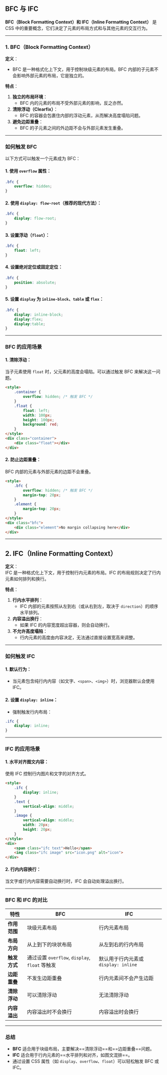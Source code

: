 ## BFC 与 IFC 

**BFC（Block Formatting Context）和 IFC（Inline Formatting Context）** 是 CSS 中的重要概念，它们决定了元素的布局方式和与其他元素的交互行为。

---

### 1. BFC（Block Formatting Context）

**定义**：  
- BFC 是一种格式化上下文，用于控制块级元素的布局。BFC 内部的子元素不会影响外部元素的布局，它是独立的。

**特点**：
1. **独立的布局环境**：
    - BFC 内的元素的布局不受外部元素的影响，反之亦然。
2. **清除浮动（Clearfix）**：
    - BFC 的容器会包裹住内部的浮动元素，从而解决高度塌陷问题。
3. **避免边距重叠**：
    - BFC 的子元素之间的外边距不会与外部元素发生重叠。

---

### **如何触发 BFC**

以下方式可以触发一个元素成为 BFC：

#### 1. **使用 `overflow` 属性**：
```css
.bfc {
    overflow: hidden;
}
```

#### 2. **使用 `display: flow-root`**（推荐的现代方法）：
```css
.bfc {
    display: flow-root;
}
```
#### 3. **设置浮动（`float`）**：
```css
.bfc {
    float: left;
}
```
#### 4. **设置绝对定位或固定定位**：
```css
.bfc {
    position: absolute;
}
```

#### 5. **设置 `display` 为 `inline-block`、`table` 或 `flex`**：
```css
.bfc {
    display: inline-block; 
    display:flex;
    display:table;
}
```

---

### **BFC 的应用场景**

#### 1. **清除浮动**： 
当子元素使用 `float` 时，父元素的高度会塌陷。可以通过触发 BFC 来解决这一问题。
```html
<style>
    .container {
        overflow: hidden; /* 触发 BFC */
    }
    .float {
        float: left;
        width: 100px;
        height: 100px;
        background: red;
    }
</style>
<div class="container">
    <div class="float"></div>
</div>
```
#### 2. **防止边距重叠**： 
BFC 内部的元素与外部元素的边距不会重叠。
```html
<style>
    .bfc {
        overflow: hidden; /* 触发 BFC */
        margin-top: 20px;
    }
    .element {
        margin-top: 20px;
    }
</style>
<div class="bfc">
    <div class="element">No margin collapsing here</div>
</div>
```

---

## 2. IFC（Inline Formatting Context）

**定义**：  
IFC 是一种格式化上下文，用于控制行内元素的布局。IFC 的布局规则决定了行内元素如何排列和换行。

**特点**：

1. **行内水平排列**：
    - IFC 内部的元素按照从左到右（或从右到左，取决于 `direction`）的顺序水平排列。
2. **内容溢出换行**：
    - 如果 IFC 的内容宽度超出容器，则会自动换行。
3. **不允许高度塌陷**：
    - 行内元素的高度由内容决定，无法通过直接设置宽高来调整。

---

### **如何触发 IFC**

#### 1. **默认行为**：
- 当元素包含纯行内内容（如文字、`<span>`、`<img>`）时，浏览器默认会使用 IFC。
#### 2. **设置 `display: inline`**：
- 强制触发行内布局：
```css
.ifc {
    display: inline;
}
```

---

### **IFC 的应用场景**

#### 1. **水平对齐图文内容**：
使用 IFC 控制行内图片和文字的对齐方式。
```html
<style>
    .ifc {
        display: inline;
    }
    .text {
        vertical-align: middle;
    }
    .image {
        vertical-align: middle;
        width: 20px;
        height: 20px;
    }
</style>
<div>
    <span class="ifc text">Hello</span>
    <img class="ifc image" src="icon.png" alt="icon">
</div>
```
#### 2. **行内内容换行**： 
当文字或行内内容需要自动换行时，IFC 会自动处理溢出换行。

---

### **BFC 和 IFC 的对比**

| 特性       | **BFC**                                 | **IFC**                     |
| -------- | --------------------------------------- | --------------------------- |
| **作用范围** | 块级元素布局                                  | 行内元素布局                      |
| **布局方向** | 从上到下的块状布局                               | 从左到右的行内布局                   |
| **触发方式** | 通过设置 `overflow`, `display`, `float` 等触发 | 默认用于行内元素或 `display: inline` |
| **边距重叠** | 不发生边距重叠                                 | 行内元素间不会产生边距                 |
| **清除浮动** | 可以清除浮动                                  | 无法清除浮动                      |
| **内容溢出** | 内容溢出时不会换行                               | 内容溢出时会换行                    |

---

### **总结**

- **BFC** 适合用于块级布局，主要解决==清除浮动==和==边距重叠==问题。
- **IFC** 适合用于行内元素的==水平排列和对齐，如图文混排==。
- 通过设置 CSS 属性（如 `display`、`overflow`、`float`）可以轻松触发 BFC 或 IFC。
